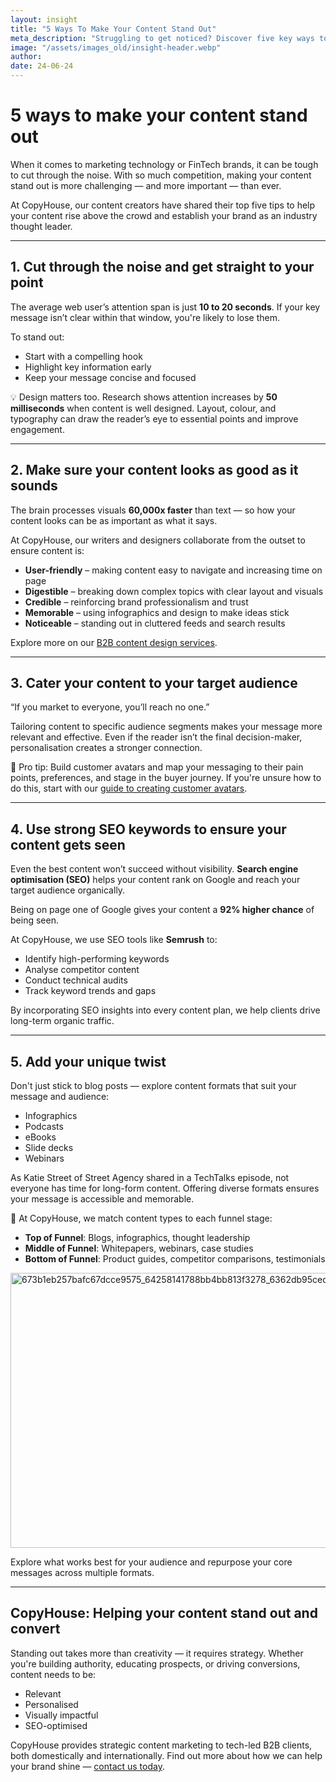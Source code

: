 ```yaml
---
layout: insight
title: "5 Ways To Make Your Content Stand Out"
meta_description: "Struggling to get noticed? Discover five key ways to make your content stand out in crowded B2B tech and FinTech markets."
image: "/assets/images_old/insight-header.webp"
author: 
date: 24-06-24
---
```


# 5 ways to make your content stand out

When it comes to marketing technology or FinTech brands, it can be tough to cut through the noise. With so much competition, making your content stand out is more challenging — and more important — than ever.

At CopyHouse, our content creators have shared their top five tips to help your content rise above the crowd and establish your brand as an industry thought leader.

---

## 1. Cut through the noise and get straight to your point

The average web user’s attention span is just **10 to 20 seconds**. If your key message isn’t clear within that window, you're likely to lose them.

To stand out:

- Start with a compelling hook  
- Highlight key information early  
- Keep your message concise and focused  

💡 Design matters too. Research shows attention increases by **50 milliseconds** when content is well designed. Layout, colour, and typography can draw the reader’s eye to essential points and improve engagement.

---

## 2. Make sure your content looks as good as it sounds

The brain processes visuals **60,000x faster** than text — so how your content looks can be as important as what it says.

At CopyHouse, our writers and designers collaborate from the outset to ensure content is:

- **User-friendly** – making content easy to navigate and increasing time on page  
- **Digestible** – breaking down complex topics with clear layout and visuals  
- **Credible** – reinforcing brand professionalism and trust  
- **Memorable** – using infographics and design to make ideas stick  
- **Noticeable** – standing out in cluttered feeds and search results  

Explore more on our [B2B content design services](https://www.copyhouse.io/services/content-design).

---

## 3. Cater your content to your target audience

“If you market to everyone, you’ll reach no one.”

Tailoring content to specific audience segments makes your message more relevant and effective. Even if the reader isn’t the final decision-maker, personalisation creates a stronger connection.

🧠 Pro tip: Build customer avatars and map your messaging to their pain points, preferences, and stage in the buyer journey. If you're unsure how to do this, start with our [guide to creating customer avatars](https://www.copyhouse.io/insights/build-your-customer-avatar).

---

## 4. Use strong SEO keywords to ensure your content gets seen

Even the best content won’t succeed without visibility. **Search engine optimisation (SEO)** helps your content rank on Google and reach your target audience organically.

Being on page one of Google gives your content a **92% higher chance** of being seen.

At CopyHouse, we use SEO tools like **Semrush** to:

- Identify high-performing keywords  
- Analyse competitor content  
- Conduct technical audits  
- Track keyword trends and gaps  

By incorporating SEO insights into every content plan, we help clients drive long-term organic traffic.

---

## 5. Add your unique twist

Don't just stick to blog posts — explore content formats that suit your message and audience:

- Infographics  
- Podcasts  
- eBooks  
- Slide decks  
- Webinars  

As Katie Street of Street Agency shared in a TechTalks episode, not everyone has time for long-form content. Offering diverse formats ensures your message is accessible and memorable.

🎯 At CopyHouse, we match content types to each funnel stage:

- **Top of Funnel**: Blogs, infographics, thought leadership  
- **Middle of Funnel**: Whitepapers, webinars, case studies  
- **Bottom of Funnel**: Product guides, competitor comparisons, testimonials
  
<img width="955" height="440" alt="673b1eb257bafc67dcce9575_64258141788bb4bb813f3278_6362db95ced881c15ba442cb_CMA-Niche-Marketing" src="https://github.com/user-attachments/assets/7d531ec6-9fa2-426e-bf73-e97e20e6cc0d" />


Explore what works best for your audience and repurpose your core messages across multiple formats.

---

## CopyHouse: Helping your content stand out and convert

Standing out takes more than creativity — it requires strategy. Whether you're building authority, educating prospects, or driving conversions, content needs to be:

- Relevant  
- Personalised  
- Visually impactful  
- SEO-optimised  

CopyHouse provides strategic content marketing to tech-led B2B clients, both domestically and internationally. Find out more about how we can help your brand shine — [contact us today](https://www.copyhouse.io/contact).
